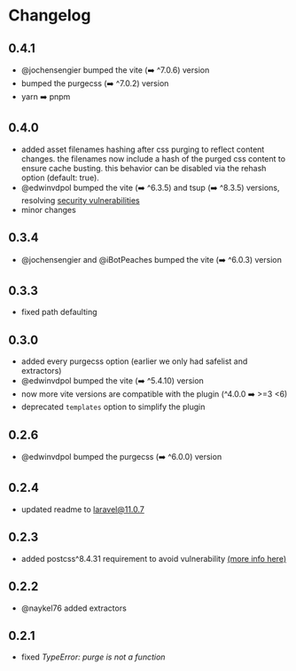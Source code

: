 # Changelog

## 0.4.1

-   @jochensengier bumped the vite (➡️ ^7.0.6) version
-   bumped the purgecss (➡️ ^7.0.2) version
-   yarn ➡️ pnpm

## 0.4.0

-   added asset filenames hashing after css purging to reflect content changes. the filenames now include a hash of the purged css content to ensure cache busting. this behavior can be disabled via the rehash option (default: true).
-   @edwinvdpol bumped the vite (➡️ ^6.3.5) and tsup (➡️ ^8.3.5) versions, resolving [security vulnerabilities](https://github.com/erbelion/vite-plugin-laravel-purgecss/pull/10#issue-3120661118)
-   minor changes

## 0.3.4

-   @jochensengier and @iBotPeaches bumped the vite (➡️ ^6.0.3) version

## 0.3.3

-   fixed path defaulting

## 0.3.0

-   added every purgecss option (earlier we only had safelist and extractors)
-   @edwinvdpol bumped the vite (➡️ ^5.4.10) version
-   now more vite versions are compatible with the plugin (^4.0.0 ➡️ >=3 <6)
-   deprecated `templates` option to simplify the plugin

## 0.2.6

-   @edwinvdpol bumped the purgecss (➡️ ^6.0.0) version

## 0.2.4

-   updated readme to laravel@11.0.7

## 0.2.3

-   added postcss^8.4.31 requirement to avoid vulnerability [(more info here)](https://github.com/erbelion/vite-plugin-laravel-purgecss/issues/7)

## 0.2.2

-   @naykel76 added extractors

## 0.2.1

-   fixed _TypeError: purge is not a function_
